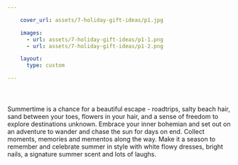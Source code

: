 ```yaml
---

    cover_url: assets/7-holiday-gift-ideas/p1.jpg

    images:
      - url: assets/7-holiday-gift-ideas/p1-1.png
      - url: assets/7-holiday-gift-ideas/p1-2.png

    layout:
      type: custom

---
```


# <div class="image col half" data-media-id="images:1" data-background-image=true style="background-image: url('../assets/7-holiday-gift-ideas/p1.jpg')">
<div class="image col half" style="background-image: url('../assets/7-holiday-gift-ideas/p1.jpg')">
  <img src="../assets/7-holiday-gift-ideas/p1-1.png" alt="" data-media-id="images:1">
</div>

<div class="content col half">
  <img id="img-1" src="../assets/7-holiday-gift-ideas/p1-2.png" data-media-id="images:2" alt="">
  <p id="summary">Summertime is a chance for a beautiful escape - roadtrips, salty beach hair, sand between your toes, flowers in your hair, and a sense of freedom to explore destinations unknown. Embrace your inner bohemian and set out on an adventure to wander and chase the sun for days on end. Collect moments, memories and mementos along the way. Make it a season to remember and celebrate summer in style with white flowy dresses, bright nails, a signature summer scent and lots of laughs.</p>
</div>
